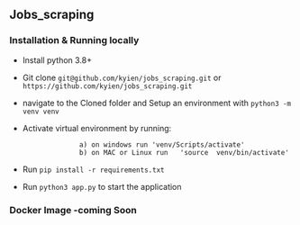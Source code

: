 ## Jobs_scraping


### Installation & Running locally

* Install python 3.8+
* Git clone `git@github.com/kyien/jobs_scraping.git` or `https://github.com/kyien/jobs_scraping.git`
* navigate to the Cloned folder and Setup an environment with `python3 -m venv venv`
* Activate virtual environment by running:
  
                    a) on windows run 'venv/Scripts/activate'
                    b) on MAC or Linux run   'source  venv/bin/activate'
            
* Run `pip install -r requirements.txt`
* Run `python3 app.py` to start the application

### Docker Image -coming Soon
